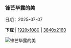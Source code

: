 ### 锋芒毕露的美

日期：2025-07-07

**下载**  |  [1920x1080](https://cn.bing.com/th?id=OHR.SecedaPeak_ZH-CN7633793128_1920x1080.jpg)  |  [3840x2160](https://cn.bing.com/th?id=OHR.SecedaPeak_ZH-CN7633793128_UHD.jpg)

![锋芒毕露的美](https://cn.bing.com/th?id=OHR.SecedaPeak_ZH-CN7633793128_1920x1080.jpg "塞切达，多洛米蒂山脉的山峰，南蒂罗尔，意大利 (© Kalyakan/Adobe Stock)")

